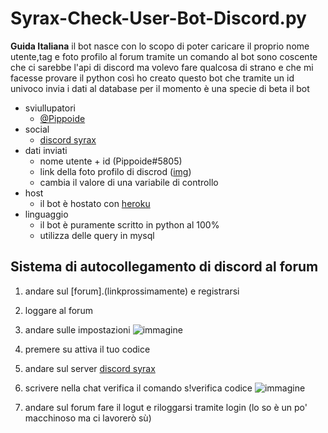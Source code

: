 # Syrax-Check-User-Bot-Discord.py
**Guida Italiana**
il bot nasce con lo scopo di poter caricare il proprio nome utente,tag e foto profilo al forum tramite un comando al bot
sono coscente che ci sarebbe l'api di discord ma volevo fare qualcosa di strano e che mi facesse provare il python
così ho creato questo bot che tramite un id univoco invia i dati al database per il momento è una specie di beta il bot
* sviullupatori
  * [@Pippoide](https://github.com/Pippoide)
* social
  * [discord syrax](https://discord.io/SyraxCommunity)  
* dati inviati
  * nome utente + id (Pippoide#5805)
  * link della foto profilo di discrod ([img](https://cdn.discordapp.com/avatars/406544702918230017/154d3ed3745395f8e98e565f9a091e4b.png?size=512))
  * cambia il valore di una variabile di controllo
* host
  * il bot è hostato con [heroku](https://www.heroku.com)
* linguaggio
  * il bot è puramente scritto in python al 100%
  * utilizza delle query in mysql

## Sistema di autocollegamento di discord al forum
1. andare sul [forum].(linkprossimamente) e registrarsi
2. loggare al forum
3. andare sulle impostazioni ![immagine](https://user-images.githubusercontent.com/76634450/138183666-1915f5a5-d62b-4d9f-90c3-9fa1a67574b6.png)
4. premere su attiva il tuo codice
5. andare sul server [discord syrax](https://discord.io/SyraxCommunity)  
6. scrivere nella chat verifica il comando s!verifica codice ![immagine](https://user-images.githubusercontent.com/76634450/138183993-9914799f-51ec-445c-8fab-4515fed6a9e1.png)

7. andare sul forum fare il logut e riloggarsi tramite login (lo so è un po' macchinoso ma ci lavorerò sù)
